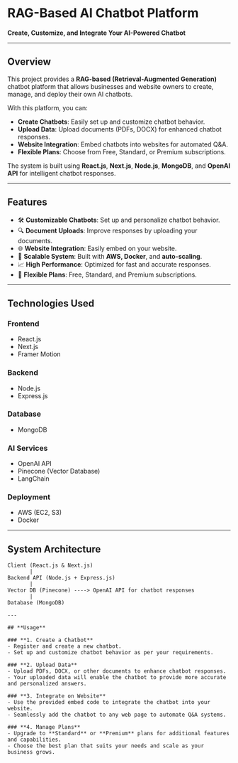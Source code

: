 # RAG-Based AI Chatbot Platform  

**Create, Customize, and Integrate Your AI-Powered Chatbot**  

---

## **Overview**  
This project provides a **RAG-based (Retrieval-Augmented Generation)** chatbot platform that allows businesses and website owners to create, manage, and deploy their own AI chatbots.  

With this platform, you can:  
- **Create Chatbots**: Easily set up and customize chatbot behavior.  
- **Upload Data**: Upload documents (PDFs, DOCX) for enhanced chatbot responses.  
- **Website Integration**: Embed chatbots into websites for automated Q&A.  
- **Flexible Plans**: Choose from Free, Standard, or Premium subscriptions.  

The system is built using **React.js**, **Next.js**, **Node.js**, **MongoDB**, and **OpenAI API** for intelligent chatbot responses.  

---

## **Features**  
- 🛠 **Customizable Chatbots**: Set up and personalize chatbot behavior.  
- 🔍 **Document Uploads**: Improve responses by uploading your documents.  
- 🌐 **Website Integration**: Easily embed on your website.  
- 🚀 **Scalable System**: Built with **AWS, Docker**, and **auto-scaling**.  
- 📈 **High Performance**: Optimized for fast and accurate responses.  
- 💼 **Flexible Plans**: Free, Standard, and Premium subscriptions.  

---

## **Technologies Used**  

### **Frontend**  
- React.js  
- Next.js  
- Framer Motion  

### **Backend**  
- Node.js  
- Express.js  

### **Database**  
- MongoDB  

### **AI Services**  
- OpenAI API  
- Pinecone (Vector Database)  
- LangChain  

### **Deployment**  
- AWS (EC2, S3)  
- Docker  

---

## **System Architecture**  

```plaintext
Client (React.js & Next.js)
       |
Backend API (Node.js + Express.js)
       |
Vector DB (Pinecone) ----> OpenAI API for chatbot responses
       |
Database (MongoDB)

---

## **Usage**

### **1. Create a Chatbot**  
- Register and create a new chatbot.  
- Set up and customize chatbot behavior as per your requirements.

### **2. Upload Data**  
- Upload PDFs, DOCX, or other documents to enhance chatbot responses.  
- Your uploaded data will enable the chatbot to provide more accurate and personalized answers.

### **3. Integrate on Website**  
- Use the provided embed code to integrate the chatbot into your website.  
- Seamlessly add the chatbot to any web page to automate Q&A systems.

### **4. Manage Plans**  
- Upgrade to **Standard** or **Premium** plans for additional features and capabilities.  
- Choose the best plan that suits your needs and scale as your business grows.
